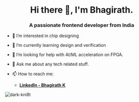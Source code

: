 <!---
- 👋 Hi, I’m @dark-kni8t
- 💞️ I’m looking to collaborate on ...
- 📫 How to reach me ...
--->

<!---
dark-knight123/dark-knight123 is a ✨ special ✨ repository because its `README.md` (this file) appears on your GitHub profile.
You can click the Preview link to take a look at your changes.
--->

<h1 align="center">Hi there 👋, I'm Bhagirath.</h1>
<h3 align="center">A passionate frontend developer from India</h3>

- 👀 I’m interested in chip designing
- 🌱 I’m currently learning design and verification
- 🤔 I’m looking for help with AI/ML acceleration on FPGA.
- 💬 Ask me about any tech related stuff.

- 📫 How to reach me:
  -  **[LinkedIn - Bhagirath K](https://www.linkedin.com/in/bhagirath-k-/)**
<!--
<h3 align="left">Connect with me:</h3>
<p align="left">
</p>
--->
<p><img align="center" src="https://github-readme-stats.vercel.app/api/top-langs?username=bhagi-kiran&hide=C,Python,Assembly,Hack,Roff,Yacc,Stata,CMake,html&theme=tokyonight&show_icons=true&locale=en&layout=compact" alt="dark-kni8t" /></p>

<!--
[![Top Langs](https://github-readme-stats.vercel.app/api/top-langs/?username=dark-kni8t&hide=C,Python,Assembly,Hack,Roff,Yacc,Stata,CMake,html&theme=tokyonight)](https://github.com/dark-kni8t/github-readme-stats)
-->
